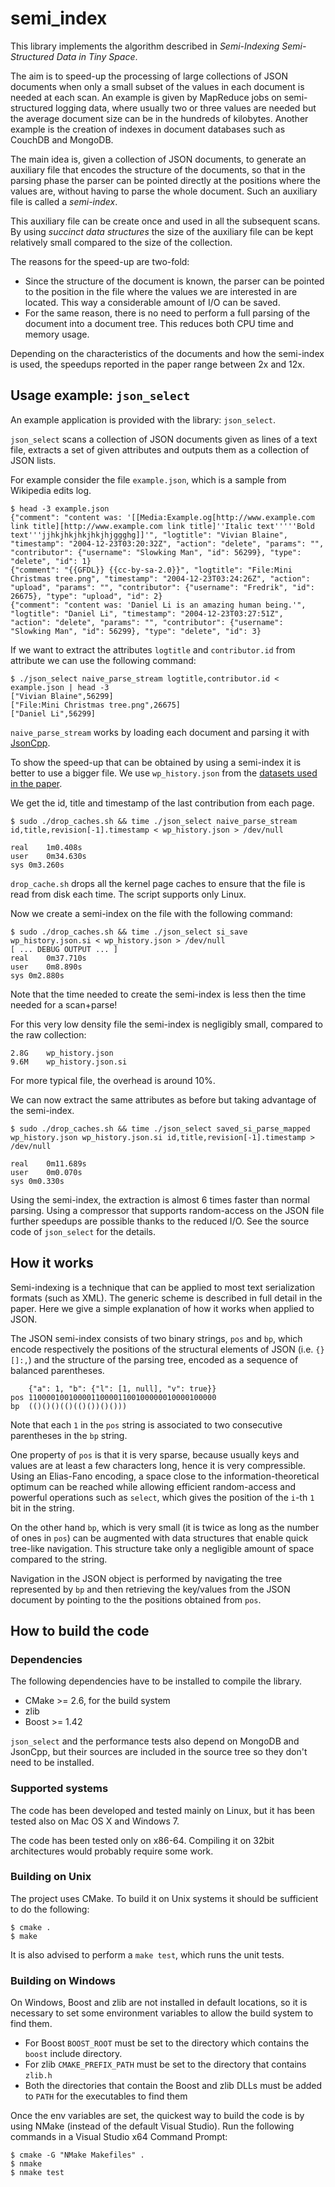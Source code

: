 semi_index
==========

This library implements the algorithm described in *Semi-Indexing
Semi-Structured Data in Tiny Space*.

The aim is to speed-up the processing of large collections of JSON
documents when only a small subset of the values in each document is
needed at each scan. An example is given by MapReduce jobs on
semi-structured logging data, where usually two or three values are
needed but the average document size can be in the hundreds of
kilobytes. Another example is the creation of indexes in document
databases such as CouchDB and MongoDB.

The main idea is, given a collection of JSON documents, to generate an
auxiliary file that encodes the structure of the documents, so that in
the parsing phase the parser can be pointed directly at the positions
where the values are, without having to parse the whole document. Such
an auxiliary file is called a *semi-index*.

This auxiliary file can be create once and used in all the subsequent
scans. By using *succinct data structures* the size of the auxiliary
file can be kept relatively small compared to the size of the
collection.

The reasons for the speed-up are two-fold:

* Since the structure of the document is known, the parser can be
  pointed to the position in the file where the values we are
  interested in are located. This way a considerable amount of I/O can
  be saved. 
* For the same reason, there is no need to perform a full parsing of
  the document into a document tree. This reduces both CPU time and
  memory usage.
  
  
Depending on the characteristics of the documents and how the
semi-index is used, the speedups reported in the paper range between
2x and 12x.
  
Usage example: `json_select`
----------------------------

An example application is provided with the library: `json_select`. 

`json_select` scans a collection of JSON documents given as lines of a
text file, extracts a set of given attributes and outputs them as a
collection of JSON lists.

For example consider the file `example.json`, which is a sample from
Wikipedia edits log.

    $ head -3 example.json 
    {"comment": "content was: '[[Media:Example.og[http://www.example.com link title][http://www.example.com link title]''Italic text'''''Bold text'''jjhkjhkjhkjhkjhjggghg]]'", "logtitle": "Vivian Blaine", "timestamp": "2004-12-23T03:20:32Z", "action": "delete", "params": "", "contributor": {"username": "Slowking Man", "id": 56299}, "type": "delete", "id": 1}
    {"comment": "{{GFDL}} {{cc-by-sa-2.0}}", "logtitle": "File:Mini Christmas tree.png", "timestamp": "2004-12-23T03:24:26Z", "action": "upload", "params": "", "contributor": {"username": "Fredrik", "id": 26675}, "type": "upload", "id": 2}
    {"comment": "content was: 'Daniel Li is an amazing human being.'", "logtitle": "Daniel Li", "timestamp": "2004-12-23T03:27:51Z", "action": "delete", "params": "", "contributor": {"username": "Slowking Man", "id": 56299}, "type": "delete", "id": 3}

If we want to extract the attributes `logtitle` and `contributor.id`
from attribute we can use the following command:

    $ ./json_select naive_parse_stream logtitle,contributor.id < example.json | head -3
    ["Vivian Blaine",56299]
    ["File:Mini Christmas tree.png",26675]
    ["Daniel Li",56299]
    
`naive_parse_stream` works by loading each document and parsing it
with [JsonCpp](http://jsoncpp.sourceforge.net/).

To show the speed-up that can be obtained by using a semi-index it is
better to use a bigger file. We use `wp_history.json` from the
[datasets used in the paper](http://www.di.unipi.it/~ottavian/json_datasets.tar.bz2).

We get the id, title and timestamp of the last contribution from each
page.

    $ sudo ./drop_caches.sh && time ./json_select naive_parse_stream id,title,revision[-1].timestamp < wp_history.json > /dev/null

    real	1m0.408s
    user	0m34.630s
    sys	0m3.260s

`drop_cache.sh` drops all the kernel page caches to ensure that the
file is read from disk each time. The script supports only Linux.

Now we create a semi-index on the file with the following command:

    $ sudo ./drop_caches.sh && time ./json_select si_save wp_history.json.si < wp_history.json > /dev/null
    [ ... DEBUG OUTPUT ... ]
    real	0m37.710s
    user	0m8.890s
    sys	0m2.880s

Note that the time needed to create the semi-index is less then the
time needed for a scan+parse!

For this very low density file the semi-index is negligibly small,
compared to the raw collection:

    2.8G	wp_history.json
    9.6M	wp_history.json.si

For more typical file, the overhead is around 10%.

We can now extract the same attributes as before but taking advantage
of the semi-index.

    $ sudo ./drop_caches.sh && time ./json_select saved_si_parse_mapped wp_history.json wp_history.json.si id,title,revision[-1].timestamp > /dev/null

    real	0m11.689s
    user	0m0.070s
    sys	0m0.330s

Using the semi-index, the extraction is almost 6 times faster than
normal parsing. Using a compressor that supports random-access on the
JSON file further speedups are possible thanks to the reduced I/O. See
the source code of `json_select` for the details.

How it works
------------

Semi-indexing is a technique that can be applied to most text
serialization formats (such as XML). The generic scheme is described
in full detail in the paper. Here we give a simple explanation of how
it works when applied to JSON.

The JSON semi-index consists of two binary strings, `pos` and
`bp`, which encode respectively the positions of the structural
elements of JSON (i.e. `{}[]:,`) and the structure of the parsing
tree, encoded as a sequence of balanced parentheses.

        {"a": 1, "b": {"l": [1, null], "v": true}}
    pos 110000100100001100001100100000010000100000
    bp  (()()()(()(()())()()))

Note that each `1` in the `pos` string is associated to two
consecutive parentheses in the `bp` string.

One property of `pos` is that it is very sparse, because usually keys
and values are at least a few characters long, hence it is very
compressible. Using an Elias-Fano encoding, a space close to the
information-theoretical optimum can be reached while allowing
efficient random-access and powerful operations such as `select`,
which gives the position of the `i`-th `1` bit in the string.

On the other hand `bp`, which is very small (it is twice as long as
the number of ones in `pos`) can be augmented with data structures
that enable quick tree-like navigation. This structure take only a
negligible amount of space compared to the string. 

Navigation in the JSON object is performed by navigating the tree
represented by `bp` and then retrieving the key/values from the JSON
document by pointing to the the positions obtained from `pos`.

How to build the code
---------------------

### Dependencies ###

The following dependencies have to be installed to compile the library.

* CMake >= 2.6, for the build system
* zlib
* Boost >= 1.42

`json_select` and the performance tests also depend on MongoDB and
JsonCpp, but their sources are included in the source tree so they
don't need to be installed.

### Supported systems ###

The code has been developed and tested mainly on Linux, but it has
been tested also on Mac OS X and Windows 7.

The code has been tested only on x86-64. Compiling it on 32bit
architectures would probably require some work.

### Building on Unix ###

The project uses CMake. To build it on Unix systems it should be
sufficient to do the following:

    $ cmake .
    $ make

It is also advised to perform a `make test`, which runs the unit tests.

### Building on Windows ###

On Windows, Boost and zlib are not installed in default locations, so
it is necessary to set some environment variables to allow the build
system to find them.

* For Boost `BOOST_ROOT` must be set to the directory which contains
  the `boost` include directory.
* For zlib `CMAKE_PREFIX_PATH` must be set to the directory that
  contains `zlib.h`
* Both the directories that contain the Boost and zlib DLLs must be
  added to `PATH` for the executables to find them

Once the env variables are set, the quickest way to build the code is
by using NMake (instead of the default Visual Studio). Run the
following commands in a Visual Studio x64 Command Prompt:

    $ cmake -G "NMake Makefiles" .
    $ nmake
    $ nmake test

